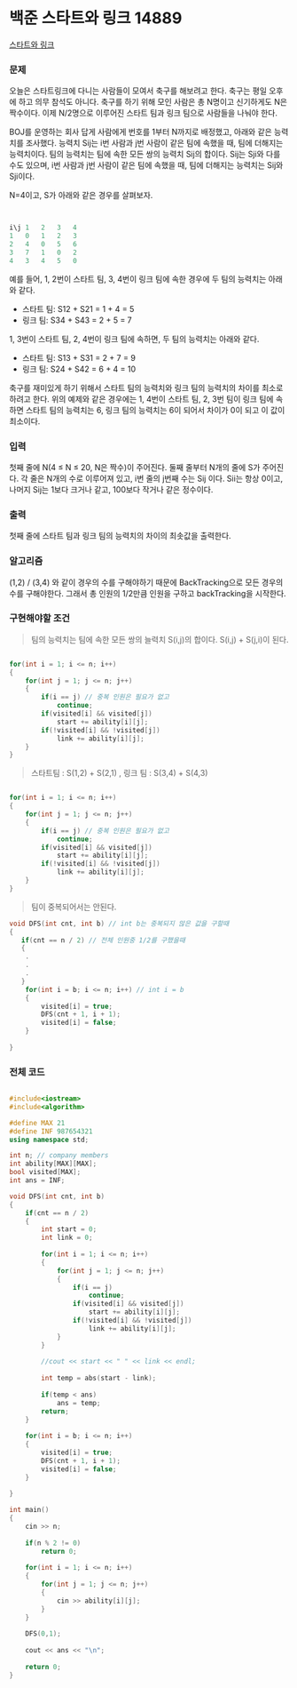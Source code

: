 # 백준 스타트와 링크 14889
[스타트와 링크](https://www.acmicpc.net/problem/14889)

### 문제
오늘은 스타트링크에 다니는 사람들이 모여서 축구를 해보려고 한다. 축구는 평일 오후에 하고 의무 참석도 아니다. 축구를 하기 위해 모인 사람은 총 N명이고 신기하게도 N은 짝수이다. 이제 N/2명으로 이루어진 스타트 팀과 링크 팀으로 사람들을 나눠야 한다.

BOJ를 운영하는 회사 답게 사람에게 번호를 1부터 N까지로 배정했고, 아래와 같은 능력치를 조사했다. 능력치 Sij는 i번 사람과 j번 사람이 같은 팀에 속했을 때, 팀에 더해지는 능력치이다. 팀의 능력치는 팀에 속한 모든 쌍의 능력치 Sij의 합이다. Sij는 Sji와 다를 수도 있으며, i번 사람과 j번 사람이 같은 팀에 속했을 때, 팀에 더해지는 능력치는 Sij와 Sji이다.

N=4이고, S가 아래와 같은 경우를 살펴보자.

```c++


i\j	1	2	3	4   
1  	0	1	2	3   
2	4	0	5	6   
3	7	1	0	2   
4	3	4	5	0    

```

예를 들어, 1, 2번이 스타트 팀, 3, 4번이 링크 팀에 속한 경우에 두 팀의 능력치는 아래와 같다.

* 스타트 팀: S12 + S21 = 1 + 4 = 5
* 링크 팀: S34 + S43 = 2 + 5 = 7

1, 3번이 스타트 팀, 2, 4번이 링크 팀에 속하면, 두 팀의 능력치는 아래와 같다.

* 스타트 팀: S13 + S31 = 2 + 7 = 9
* 링크 팀: S24 + S42 = 6 + 4 = 10

축구를 재미있게 하기 위해서 스타트 팀의 능력치와 링크 팀의 능력치의 차이를 최소로 하려고 한다. 위의 예제와 같은 경우에는 1, 4번이 스타트 팀, 2, 3번 팀이 링크 팀에 속하면 스타트 팀의 능력치는 6, 링크 팀의 능력치는 6이 되어서 차이가 0이 되고 이 값이 최소이다.

### 입력

첫째 줄에 N(4 ≤ N ≤ 20, N은 짝수)이 주어진다. 둘째 줄부터 N개의 줄에 S가 주어진다. 각 줄은 N개의 수로 이루어져 있고, i번 줄의 j번째 수는 Sij 이다. Sii는 항상 0이고, 나머지 Sij는 1보다 크거나 같고, 100보다 작거나 같은 정수이다.

### 출력

첫째 줄에 스타트 팀과 링크 팀의 능력치의 차이의 최솟값을 출력한다.


### 알고리즘

(1,2) / (3,4) 와 같이 경우의 수를 구해야하기 때문에 BackTracking으로 모든 경우의 수를 구해야한다.
그래서 총 인원의 1/2만큼 인원을 구하고 backTracking을 시작한다.

### 구현해야할 조건

> 팀의 능력치는 팀에 속한 모든 쌍의 늘력치 S(i,j)의 합이다. S(i,j) + S(j,i)이 된다.

```c++

for(int i = 1; i <= n; i++)
{
	for(int j = 1; j <= n; j++)
	{
		if(i == j) // 중복 인원은 필요가 없고
			continue;
		if(visited[i] && visited[j])
			start += ability[i][j];
		if(!visited[i] && !visited[j])
			link += ability[i][j];
	}
}


```

> 스타트팀 : S(1,2) + S(2,1) , 링크 팀 : S(3,4) + S(4,3)

```c++

for(int i = 1; i <= n; i++)
{
	for(int j = 1; j <= n; j++)
	{
		if(i == j) // 중복 인원은 필요가 없고
			continue;
		if(visited[i] && visited[j])
			start += ability[i][j];
		if(!visited[i] && !visited[j])
			link += ability[i][j];
	}
}


```

> 팀이 중복되어서는 안된다.

```c++
void DFS(int cnt, int b) // int b는 중복되지 않은 값을 구할때
{
   if(cnt == n / 2) // 전체 인원중 1/2를 구했을때
   {
    .
    .
    .
   }
	for(int i = b; i <= n; i++) // int i = b
	{
		visited[i] = true;
		DFS(cnt + 1, i + 1);
		visited[i] = false;
	}
	
}


```


### 전체 코드

```c++

#include<iostream>
#include<algorithm>

#define MAX 21
#define INF 987654321
using namespace std;

int n; // company members
int ability[MAX][MAX];
bool visited[MAX];
int ans = INF;

void DFS(int cnt, int b)
{
	if(cnt == n / 2)
	{
		int start = 0;
		int link = 0;
		
		for(int i = 1; i <= n; i++)
		{
			for(int j = 1; j <= n; j++)
			{
				if(i == j)
					continue;
				if(visited[i] && visited[j])
					start += ability[i][j];
				if(!visited[i] && !visited[j])
					link += ability[i][j];
			}
		}
		
		//cout << start << " " << link << endl; 
		
		int temp = abs(start - link);
		
		if(temp < ans)
			ans = temp;
		return;
	}
	
	for(int i = b; i <= n; i++)
	{
		visited[i] = true;
		DFS(cnt + 1, i + 1);
		visited[i] = false;
	}
	
}

int main()
{
	cin >> n;
	
	if(n % 2 != 0)
		return 0;
		
	for(int i = 1; i <= n; i++)
	{
		for(int j = 1; j <= n; j++)
		{
			cin >> ability[i][j];
		}
	}
	
	DFS(0,1);
	
	cout << ans << "\n";
	
	return 0;
}

```

